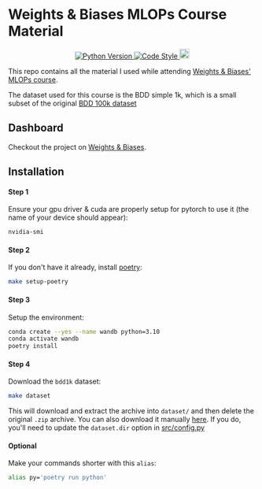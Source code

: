 # Weights & Biases MLOPs Course Material
<p align="center">
	<a href="https://www.python.org/downloads/release/python-3100/">
		<img src="https://img.shields.io/badge/Python-3.10-blue"
			 alt="Python Version">
	</a>
	<a href="https://github.com/psf/black">
		<img src="https://img.shields.io/badge/Code%20style-Black-000000.svg"
			 alt="Code Style">
	</a>
	<a href="https://wandb.ai/aliberts/mlops-course-001">
		<img src="https://raw.githubusercontent.com/wandb/assets/main/wandb-github-badge-28-gray.svg"
			 alt="Weights & Biases"
			 height="20">
	</a>
</p>


This repo contains all the material I used while attending [Weights & Biases' MLOPs course](https://www.wandb.courses/courses/effective-mlops-model-development).

The dataset used for this course is the BDD simple 1k, which is a small subset of the original [BDD 100k dataset](https://www.bdd100k.com/)


## Dashboard
Checkout the project on [Weights & Biases](https://wandb.ai/aliberts/mlops-course-001).

## Installation

#### Step 1
Ensure your gpu driver & cuda are properly setup for pytorch to use it (the name of your device should appear):
```bash
nvidia-smi
```

#### Step 2
If you don't have it already, install [poetry](https://python-poetry.org/):
```bash
make setup-poetry
```

#### Step 3
Setup the environment:
```bash
conda create --yes --name wandb python=3.10
conda activate wandb
poetry install
```

#### Step 4
Download the `bdd1k` dataset:
```bash
make dataset
```
This will download and extract the archive into `dataset/` and then delete the original `.zip` archive.
You can also download it manually [here](https://storage.googleapis.com/wandb_course/bdd_simple_1k.zip). If you do, you'll need to update the `dataset.dir` option in [src/config.py](src/config.py)

#### Optional
Make your commands shorter with this `alias`:
```bash
alias py='poetry run python'
```

